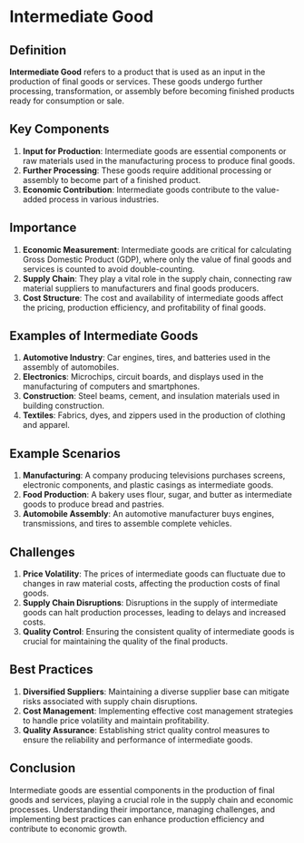# Intermediate Good

## Definition
**Intermediate Good** refers to a product that is used as an input in the production of final goods or services. These goods undergo further processing, transformation, or assembly before becoming finished products ready for consumption or sale.

## Key Components
1. **Input for Production**: Intermediate goods are essential components or raw materials used in the manufacturing process to produce final goods.
2. **Further Processing**: These goods require additional processing or assembly to become part of a finished product.
3. **Economic Contribution**: Intermediate goods contribute to the value-added process in various industries.

## Importance
1. **Economic Measurement**: Intermediate goods are critical for calculating Gross Domestic Product (GDP), where only the value of final goods and services is counted to avoid double-counting.
2. **Supply Chain**: They play a vital role in the supply chain, connecting raw material suppliers to manufacturers and final goods producers.
3. **Cost Structure**: The cost and availability of intermediate goods affect the pricing, production efficiency, and profitability of final goods.

## Examples of Intermediate Goods
1. **Automotive Industry**: Car engines, tires, and batteries used in the assembly of automobiles.
2. **Electronics**: Microchips, circuit boards, and displays used in the manufacturing of computers and smartphones.
3. **Construction**: Steel beams, cement, and insulation materials used in building construction.
4. **Textiles**: Fabrics, dyes, and zippers used in the production of clothing and apparel.

## Example Scenarios
1. **Manufacturing**: A company producing televisions purchases screens, electronic components, and plastic casings as intermediate goods.
2. **Food Production**: A bakery uses flour, sugar, and butter as intermediate goods to produce bread and pastries.
3. **Automobile Assembly**: An automotive manufacturer buys engines, transmissions, and tires to assemble complete vehicles.

## Challenges
1. **Price Volatility**: The prices of intermediate goods can fluctuate due to changes in raw material costs, affecting the production costs of final goods.
2. **Supply Chain Disruptions**: Disruptions in the supply of intermediate goods can halt production processes, leading to delays and increased costs.
3. **Quality Control**: Ensuring the consistent quality of intermediate goods is crucial for maintaining the quality of the final products.

## Best Practices
1. **Diversified Suppliers**: Maintaining a diverse supplier base can mitigate risks associated with supply chain disruptions.
2. **Cost Management**: Implementing effective cost management strategies to handle price volatility and maintain profitability.
3. **Quality Assurance**: Establishing strict quality control measures to ensure the reliability and performance of intermediate goods.

## Conclusion
Intermediate goods are essential components in the production of final goods and services, playing a crucial role in the supply chain and economic processes. Understanding their importance, managing challenges, and implementing best practices can enhance production efficiency and contribute to economic growth.

